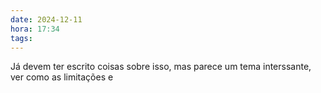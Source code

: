 ```yaml
---
date: 2024-12-11
hora: 17:34
tags:
---
```


Já devem ter escrito coisas sobre isso, mas parece um tema interssante, ver como as limitações e



